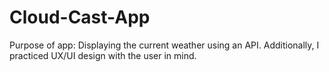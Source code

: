 # Cloud-Cast-App
 Purpose of app: Displaying the current weather using an API. Additionally, I practiced UX/UI design with the user in mind.
 
 
 
 
